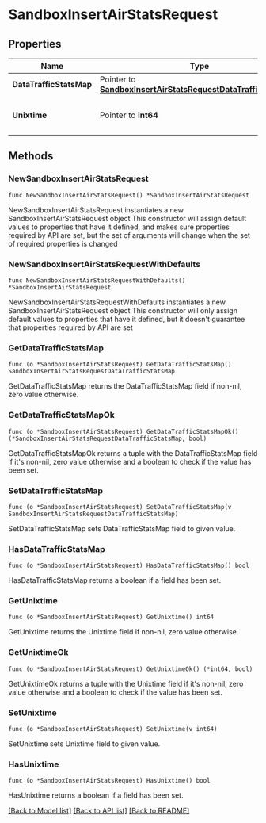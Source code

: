 # SandboxInsertAirStatsRequest

## Properties

Name | Type | Description | Notes
------------ | ------------- | ------------- | -------------
**DataTrafficStatsMap** | Pointer to [**SandboxInsertAirStatsRequestDataTrafficStatsMap**](SandboxInsertAirStatsRequestDataTrafficStatsMap.md) |  | [optional] 
**Unixtime** | Pointer to **int64** | UNIX 時刻（ミリ秒単位） | [optional] 

## Methods

### NewSandboxInsertAirStatsRequest

`func NewSandboxInsertAirStatsRequest() *SandboxInsertAirStatsRequest`

NewSandboxInsertAirStatsRequest instantiates a new SandboxInsertAirStatsRequest object
This constructor will assign default values to properties that have it defined,
and makes sure properties required by API are set, but the set of arguments
will change when the set of required properties is changed

### NewSandboxInsertAirStatsRequestWithDefaults

`func NewSandboxInsertAirStatsRequestWithDefaults() *SandboxInsertAirStatsRequest`

NewSandboxInsertAirStatsRequestWithDefaults instantiates a new SandboxInsertAirStatsRequest object
This constructor will only assign default values to properties that have it defined,
but it doesn't guarantee that properties required by API are set

### GetDataTrafficStatsMap

`func (o *SandboxInsertAirStatsRequest) GetDataTrafficStatsMap() SandboxInsertAirStatsRequestDataTrafficStatsMap`

GetDataTrafficStatsMap returns the DataTrafficStatsMap field if non-nil, zero value otherwise.

### GetDataTrafficStatsMapOk

`func (o *SandboxInsertAirStatsRequest) GetDataTrafficStatsMapOk() (*SandboxInsertAirStatsRequestDataTrafficStatsMap, bool)`

GetDataTrafficStatsMapOk returns a tuple with the DataTrafficStatsMap field if it's non-nil, zero value otherwise
and a boolean to check if the value has been set.

### SetDataTrafficStatsMap

`func (o *SandboxInsertAirStatsRequest) SetDataTrafficStatsMap(v SandboxInsertAirStatsRequestDataTrafficStatsMap)`

SetDataTrafficStatsMap sets DataTrafficStatsMap field to given value.

### HasDataTrafficStatsMap

`func (o *SandboxInsertAirStatsRequest) HasDataTrafficStatsMap() bool`

HasDataTrafficStatsMap returns a boolean if a field has been set.

### GetUnixtime

`func (o *SandboxInsertAirStatsRequest) GetUnixtime() int64`

GetUnixtime returns the Unixtime field if non-nil, zero value otherwise.

### GetUnixtimeOk

`func (o *SandboxInsertAirStatsRequest) GetUnixtimeOk() (*int64, bool)`

GetUnixtimeOk returns a tuple with the Unixtime field if it's non-nil, zero value otherwise
and a boolean to check if the value has been set.

### SetUnixtime

`func (o *SandboxInsertAirStatsRequest) SetUnixtime(v int64)`

SetUnixtime sets Unixtime field to given value.

### HasUnixtime

`func (o *SandboxInsertAirStatsRequest) HasUnixtime() bool`

HasUnixtime returns a boolean if a field has been set.


[[Back to Model list]](../README.md#documentation-for-models) [[Back to API list]](../README.md#documentation-for-api-endpoints) [[Back to README]](../README.md)


